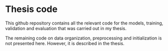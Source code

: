 # Thesis code 

This github repository contains all the relevant code for the models, training, validation and evaluation that was carried out in my thesis.

The remaining code on data organization, preprocessing and initialization is not presented here. However, it is described in the thesis. 
